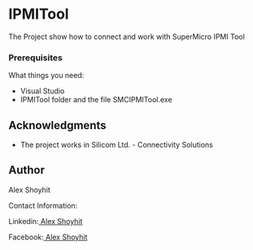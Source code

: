 # IPMITool

The Project show how to connect and work with SuperMicro IPMI Tool

### Prerequisites

What things you need:
* Visual Studio
* IPMITool folder and the file SMCIPMITool.exe

## Acknowledgments

* The project works in Silicom Ltd. - Connectivity Solutions

## Author

Alex Shoyhit

Contact Information:

Linkedin:<a href="https://www.linkedin.com/in/alexshoyhit/"> Alex Shoyhit</a>

Facebook:<a href="https://www.facebook.com/AlexShoyhitSofttware/"> Alex Shoyhit</a>
